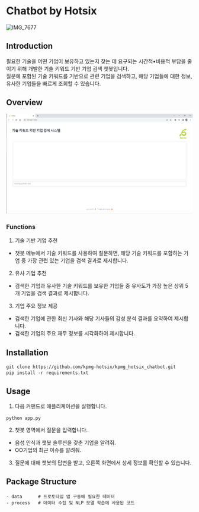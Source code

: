 # Chatbot by Hotsix
<img width="500" alt="IMG_7677" src="https://user-images.githubusercontent.com/96299403/219873027-111fe19b-52a7-4955-afa5-3f7ff9f2d972.JPG">

## Introduction
필요한 기술을 어떤 기업이 보유하고 있는지 찾는 데 요구되는 시간적•비용적 부담을 줄이기 위해 개발한 기술 키워드 기반 기업 검색 챗봇입니다.\
질문에 포함된 기술 키워드를 기반으로 관련 기업을 검색하고, 해당 기업들에 대한 정보, 유사한 기업들을 빠르게 조회할 수 있습니다.

## Overview
<!-- <img width="599" alt="IMG_7674" src="https://user-images.githubusercontent.com/96299403/219872851-e7f55c6f-c64b-4d73-9e77-37c89162585a.PNG">
 -->
<img width="599" alt="IMG_7674" src="./image/screenshot.jpg">

### Functions
1. 기술 기반 기업 추천
- 챗봇 메뉴에서 기술 키워드를 사용하여 질문하면, 해당 기술 키워드를 포함하는 기업 중 가장 관련 있는 기업을 검색 결과로 제시합니다.
2. 유사 기업 추천
- 검색한 기업과 유사한 기술 키워드를 보유한 기업들 중 유사도가 가장 높은 상위 5개 기업을 검색 결과로 제시합니다.
3. 기업 주요 정보 제공
- 검색한 기업에 관한 최신 기사와 해당 기사들의 감성 분석 결과를 요약하여 제시합니다.
- 검색한 기업의 주요 재무 정보를 시각화하여 제시합니다.

## Installation
```
git clone https://github.com/kpmg-hotsix/kpmg_hotsix_chatbot.git
pip install -r requirements.txt
```

## Usage
1. 다음 커맨드로 애플리케이션을 실행합니다.
```
python app.py
```
2. 챗봇 영역에서 질문을 입력합니다.
- 음성 인식과 챗봇 솔루션을 갖춘 기업을 알려줘.
- OO기업의 최근 이슈를 알려줘.
3. 질문에 대해 챗봇의 답변을 받고, 오른쪽 화면에서 상세 정보를 확인할 수 있습니다.

## Package Structure
```
- data      # 프로토타입 앱 구동에 필요한 데이터  
- process   # 데이터 수집 및 NLP 모델 학습에 사용된 코드
```
